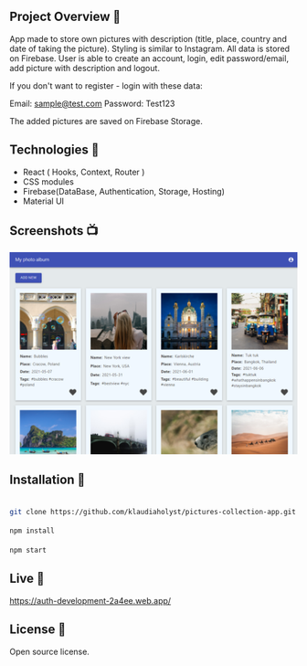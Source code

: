 ## Project Overview 🎉
App made to store own pictures with description (title, place, country and date of taking the picture). Styling is similar to Instagram. All data is stored on Firebase. User is able to create an account, login, edit password/email, add picture with description and logout.

If you don't want to register - login with these data:

Email: sample@test.com
Password: Test123

The added pictures are saved on Firebase Storage.

## Technologies 🔧

- React ( Hooks, Context, Router )
- CSS modules
- Firebase(DataBase, Authentication, Storage, Hosting)
- Material UI

## Screenshots 📺

<p align="center">
    <img src="https://raw.githubusercontent.com/klaudiaholyst/pictures-collection-app/develop/src/assets/Album.png" alt="Screenshot of pictures with description">
</p>

## Installation 💾
```bash

git clone https://github.com/klaudiaholyst/pictures-collection-app.git

npm install

npm start

```
## Live 📍
https://auth-development-2a4ee.web.app/

## License 🔱
Open source license.

